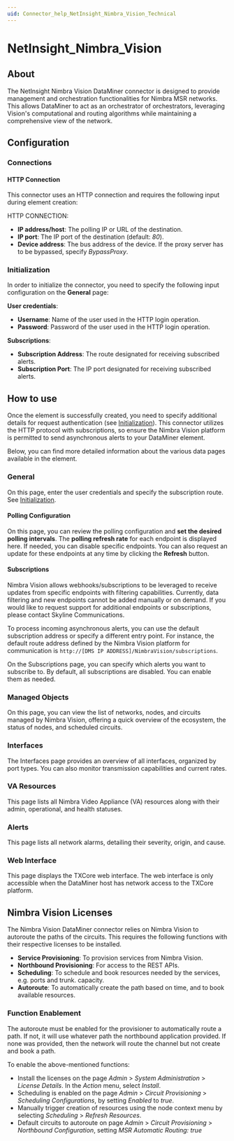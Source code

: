 ```yaml
---
uid: Connector_help_NetInsight_Nimbra_Vision_Technical
---
```


# NetInsight_Nimbra_Vision

## About

The NetInsight Nimbra Vision DataMiner connector is designed to provide management and orchestration functionalities for Nimbra MSR networks. This allows DataMiner to act as an orchestrator of orchestrators, leveraging Vision's computational and routing algorithms while maintaining a comprehensive view of the network.

## Configuration

### Connections

#### HTTP Connection

This connector uses an HTTP connection and requires the following input during element creation:

HTTP CONNECTION:

- **IP address/host**: The polling IP or URL of the destination.
- **IP port**: The IP port of the destination (default: *80*).
- **Device address**: The bus address of the device. If the proxy server has to be bypassed, specify *BypassProxy*.

### Initialization

In order to initialize the connector, you need to specify the following input configuration on the **General** page:

**User credentials**:

- **Username**: Name of the user used in the HTTP login operation.
- **Password**: Password of the user used in the HTTP login operation.

**Subscriptions**:

- **Subscription Address**: The route designated for receiving subscribed alerts.
- **Subscription Port**: The IP port designated for receiving subscribed alerts.

## How to use

Once the element is successfully created, you need to specify additional details for request authentication (see [Initialization](#initialization)). This connector utilizes the HTTP protocol with subscriptions, so ensure the Nimbra Vision platform is permitted to send asynchronous alerts to your DataMiner element.

Below, you can find more detailed information about the various data pages available in the element.

### General

On this page, enter the user credentials and specify the subscription route. See [Initialization](#initialization).

#### Polling Configuration

On this page, you can review the polling configuration and **set the desired polling intervals**. The **polling refresh rate** for each endpoint is displayed here. If needed, you can disable specific endpoints. You can also request an update for these endpoints at any time by clicking the **Refresh** button.

#### Subscriptions

Nimbra Vision allows webhooks/subscriptions to be leveraged to receive updates from specific endpoints with filtering capabilities. Currently, data filtering and new endpoints cannot be added manually or on demand. If you would like to request support for additional endpoints or subscriptions, please contact Skyline Communications.

To process incoming asynchronous alerts, you can use the default subscription address or specify a different entry point. For instance, the default route address defined by the Nimbra Vision platform for communication is `http://[DMS IP ADDRESS]/NimbraVision/subscriptions`.

On the Subscriptions page, you can specify which alerts you want to subscribe to. By default, all subscriptions are disabled. You can enable them as needed.

### Managed Objects

On this page, you can view the list of networks, nodes, and circuits managed by Nimbra Vision, offering a quick overview of the ecosystem, the status of nodes, and scheduled circuits.

### Interfaces

The Interfaces page provides an overview of all interfaces, organized by port types. You can also monitor transmission capabilities and current rates.

### VA Resources

This page lists all Nimbra Video Appliance (VA) resources along with their admin, operational, and health statuses.

### Alerts

This page lists all network alarms, detailing their severity, origin, and cause.

### Web Interface

This page displays the TXCore web interface. The web interface is only accessible when the DataMiner host has network access to the TXCore platform.

## Nimbra Vision Licenses

The Nimbra Vision DataMiner connector relies on Nimbra Vision to autoroute the paths of the circuits. This requires the following functions with their respective licenses to be installed.

- **Service Provisioning**: To provision services from Nimbra Vision.
- **Northbound Provisioning**: For access to the REST APIs.
- **Scheduling**: To schedule and book resources needed by the services, e.g. ports and trunk.
capacity.
- **Autoroute**: To automatically create the path based on time, and to book available resources.

### Function Enablement

The autoroute must be enabled for the provisioner to automatically route a path. If not, it will use whatever path the northbound application provided. If none was provided, then the network will route the channel but not create and book a path.

To enable the above-mentioned functions:

- Install the licenses on the page *Admin* > *System Administration* > *License Details*. In the *Action* menu, select *Install*.
- Scheduling is enabled on the page *Admin* > *Circuit Provisioning* > *Scheduling Configurations*, by setting *Enabled* to *true*.
- Manually trigger creation of resources using the node context menu by selecting *Scheduling* > *Refresh Resources*.
- Default circuits to autoroute on page *Admin* > *Circuit Provisioning* > *Northbound Configuration*, setting *MSR Automatic Routing: true*
